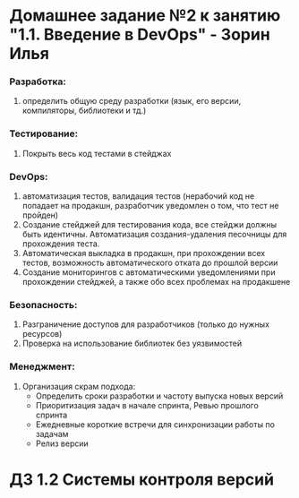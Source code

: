 # Домашнее задание №2 к занятию "1.1. Введение в DevOps" - Зорин Илья

### Разработка:
1. определить общую среду разработки (язык, его версии, компиляторы, библиотеки и тд.)

### Тестирование:
1. Покрыть весь код тестами в стейджах

### DevOps:
1. автоматизация тестов, валидация тестов (нерабочий код не попадает на продакшн, разработчик уведомлен о том,
   что тест не пройден)
2. Создание стейджей для тестирования кода, все стейджи должны быть идентичны.
   Автоматизация создания-удаления песочницы для прохождения теста.
3. Автоматическая выкладка в продакшн, при прохождении всех тестов,
   возможность автоматического отката до прошлой версии
4. Создание мониторингов с автоматическими уведомлениями при прохождении стейджей,
   а также обо всех проблемах на продакшене

### Безопасность:
1. Разграничение доступов для разработчиков (только до нужных ресурсов)
2. Проверка на использование библиотек без уязвимостей

### Менеджмент:
1. Организация скрам подхода:
    * Определить сроки разработки и частоту выпуска новых версий
    * Приоритизация задач в начале спринта, Ревью прошлого спринта
    * Ежедневные короткие встречи для синхронизации работы по задачам
    * Релиз версии
   

# ДЗ 1.2 Системы контроля версий

